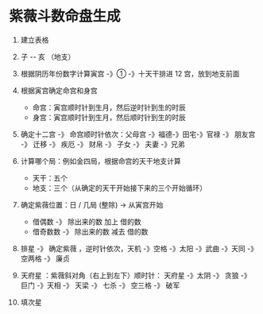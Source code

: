 # 紫薇斗数命盘生成

1. 建立表格

2. 子 -- 亥 （地支）

3. 根据阴历年份数字计算寅宫 -》① -》十天干排进 12 宫，放到地支前面

4. 根据寅宫确定命宫和身宫
   * 命宫：寅宫顺时针到生月，然后逆时针到生的时辰
   * 身宫：寅宫顺时针到生月，然后顺时针到生的时辰

5. 确定十二宫 -》 命宫顺时针依次：父母宫 -》福德-》田宅-》官禄 -》 朋友宫 -》 迁移 -》 疾厄 -》 财帛 -》 子女 -》 夫妻 -》兄弟

5. 计算哪个局：例如金四局，根据命宫的天干地支计算
   * 天干：五个
   * 地支：三个（从确定的天干开始接下来的三个开始循环）
  
6. 确定紫薇位置：日 / 几局 (整除) -> 从寅宫开始
   * 借偶数 -》 除出来的数 加上 借的数
   * 借奇数数 -》 除出来的数 减去 借的数
   
8. 排星 -》 确定紫薇 ，逆时针依次，天机 -》空格 -》太阳 -》武曲 -》天同 -》 空两格 -》 廉贞

9. 天府星 ：紫薇斜对角（右上到左下）顺时针： 天府星 -》太阴 -》 贪狼 -》 巨门 -》天相 -》 天梁 -》 七杀 -》 空三格 -》 破军

10. 填次星

    
